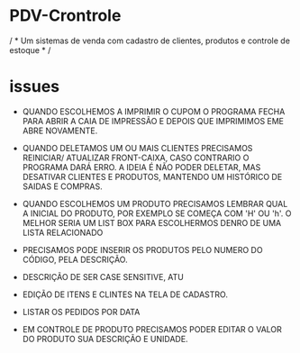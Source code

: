 # PDV-Crontrole
 / * Um sistemas de venda com cadastro de clientes, produtos e controle de estoque * /

# issues

 - QUANDO ESCOLHEMOS A IMPRIMIR O CUPOM O PROGRAMA FECHA PARA ABRIR A CAIA DE IMPRESSÃO E DEPOIS QUE IMPRIMIMOS EME ABRE NOVAMENTE.

 - QUANDO DELETAMOS UM OU MAIS CLIENTES PRECISAMOS REINICIAR/ ATUALIZAR FRONT-CAIXA, CASO CONTRARIO O PROGRAMA DARÁ ERRO. A IDEIA É NÃO PODER DELETAR, MAS DESATIVAR CLIENTES E PRODUTOS, MANTENDO UM HISTÓRICO DE SAIDAS E COMPRAS.

 - QUANDO ESCOLHEMOS UM PRODUTO PRECISAMOS LEMBRAR QUAL A INICIAL DO PRODUTO, POR EXEMPLO SE COMEÇA COM 'H' OU 'h'. O MELHOR SERIA UM LIST BOX PARA ESCOLHERMOS DENRO DE UMA LISTA RELACIONADO
 - PRECISAMOS PODE INSERIR OS PRODUTOS PELO NUMERO DO CÓDIGO, PELA DESCRIÇÃO.

 - DESCRIÇÃO DE SER CASE SENSITIVE, ATU

 - EDIÇÃO DE ITENS E CLINTES NA TELA DE CADASTRO.

 - LISTAR OS PEDIDOS POR DATA

 - EM CONTROLE DE PRODUTO PRECISAMOS PODER EDITAR O VALOR DO PRODUTO SUA DESCRIÇÃO E UNIDADE.

 